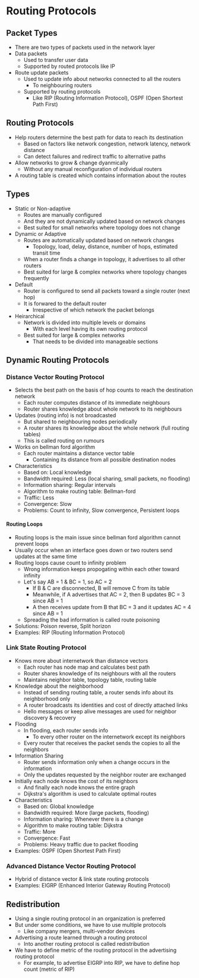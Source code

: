 # Routing Protocols
## Packet Types
- There are two types of packets used in the network layer
- Data packets
  - Used to transfer user data
  - Supported by routed protocols like IP
- Route update packets
  - Used to update info about networks connected to all the routers
    - To neighbouring routers
  - Supported by routing protocols
    - Like RIP (Routing Information Protocol), OSPF (Open Shortest Path First)

## Routing Protocols
- Help routers determine the best path for data to reach its destination
  - Based on factors like network congestion, network latency, network distance
  - Can detect failures and redirect traffic to alternative paths
- Allow networks to grow & change dyanmically
  - Without any manual reconfiguration of individual routers
- A routing table is created which contains information about the routes

## Types
- Static or Non-adaptive
  - Routes are manually configured
  - And they are not dynamically updated based on network changes
  - Best suited for small networks where topology does not change
- Dynamic or Adaptive
  - Routes are automatically updated based on network changes
    - Topology, load, delay, distance, number of hops, estimated transit time
  - When a router finds a change in topology, it advertises to all other routers
  - Best suited for large & complex networks where topology changes frequently
- Default
  - Router is configured to send all packets toward a single router (next hop)
  - It is forwared to the default router
    - Irrespective of which network the packet belongs
- Heirarchical
  - Network is divided into multiple levels or domains
    - With each level having its own routing protocol
  - Best suited for large & complex networks
    - That needs to be divided into manageable sections

## Dynamic Routing Protocols
### Distance Vector Routing Protocol
- Selects the best path on the basis of hop counts to reach the destination network
  - Each router computes distance of its immediate neighbours
  - Router shares knowledge about whole network to its neighbours
- Updates (routing info) is not broadcasted
  - But shared to neighbouring nodes periodically
  - A router shares its knowledge about the whole network (full routing tables)
  - This is called routing on rumours
- Works on bellman ford algorithm
  - Each router maintains a distance vector table
    - Containing its distance from all possible destination nodes
- Characteristics
  - Based on: Local knowledge
  - Bandwidth required: Less (local sharing, small packets, no flooding)
  - Information sharing: Regular intervals
  - Algorithm to make routing table: Bellman-ford
  - Traffic: Less
  - Convergence: Slow
  - Problems: Count to infinity, Slow convergence, Persistent loops

#### Routing Loops
- Routing loops is the main issue since bellman ford algorithm cannot prevent loops
- Usually occur when an interface goes down or two routers send updates at the same time
- Routing loops cause count to infinity problem
  - Wrong information keeps propogating within each other toward infinity
  - Let's say AB = 1 & BC = 1, so AC = 2
    - If B & C are disconnected, B will remove C from its table
    - Meanwhile, if A advertises that AC = 2, then B updates BC = 3 since AB = 1
    - A then receives update from B that BC = 3 and it updates AC = 4 since AB = 1
  - Spreading the bad information is called route poisoning
- Solutions: Poison reverse, Split horizon
- Examples: RIP (Routing Information Protocol)

### Link State Routing Protocol
- Knows more about internetwork than distance vectors
  - Each router has node map and calculates best path
  - Router shares knowledge of its neighbours with all the routers
  - Maintains neighbor table, topology table, routing table
- Knowledge about the neighborhood
  - Instead of sending routing table, a router sends info about its neighborhood only
  - A router broadcasts its identities and cost of directly attached links
  - Hello messages or keep alive messages are used for neighbor discovery & recovery
- Flooding
  - In flooding, each router sends info
    - To every other router on the internetwork except its neighbors
  - Every router that receives the packet sends the copies to all the neighbors
- Information Sharing
  - Router sends information only when a change occurs in the information
  - Only the updates requested by the neighbor router are exchanged
- Initially each node knows the cost of its neighbors
  - And finally each node knows the entire graph
  - Dijkstra's algorithm is used to calculate optimal routes
- Characteristics
  - Based on: Global knowledge
  - Bandwidth required: More (large packets, flooding)
  - Information sharing: Whenever there is a change
  - Algorithm to make routing table: Dijkstra
  - Traffic: More
  - Convergence: Fast
  - Problems: Heavy traffic due to packet flooding
- Examples: OSPF (Open Shortest Path First)

### Advanced Distance Vector Routing Protocol
- Hybrid of distance vector & link state routing protocols
- Examples: EIGRP (Enhanced Interior Gateway Routing Protocol)

## Redistribution
- Using a single routing protocol in an organization is preferred
- But under some conditions, we have to use multiple protocols
  - Like company mergers, multi-vendor devices
- Advertising a route learned through a routing protocol
  - Into another routing protocol is called redistribution
- We have to define metric of the routing protocol in the advertising routing protocol
  - For example, to advertise EIGRP into RIP, we have to define hop count (metric of RIP)
